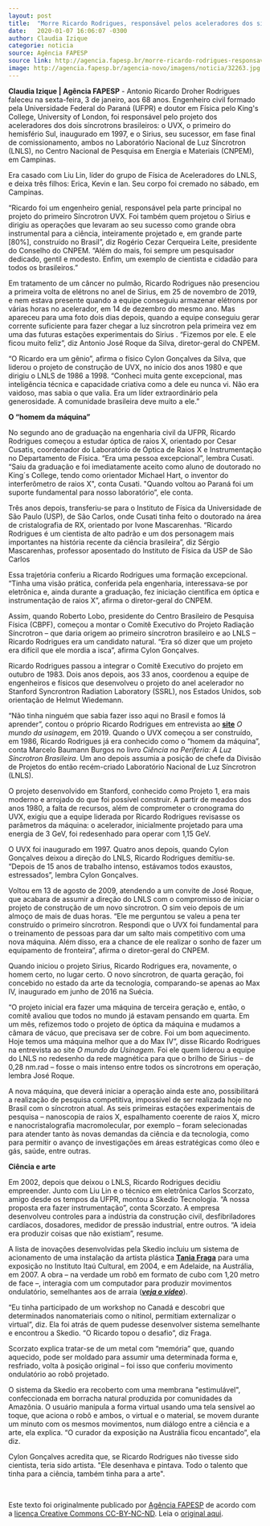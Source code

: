 ```yaml
---
layout: post
title:  "Morre Ricardo Rodrigues, responsável pelos aceleradores dos síncrontrons UVX e Sirius"
date:   2020-01-07 16:06:07 -0300
author: Claudia Izique
categorie: noticia
source: Agência FAPESP
source link: http://agencia.fapesp.br/morre-ricardo-rodrigues-responsavel-pelos-aceleradores-dos-sincrotrons-uvx-e-sirius/32263/
image: http://agencia.fapesp.br/agencia-novo/imagens/noticia/32263.jpg
---
```


<p><strong>Claudia Izique | Agência FAPESP</strong> - Antonio Ricardo Droher Rodrigues faleceu na sexta-feira, 3 de janeiro, aos 68 anos. Engenheiro civil formado pela Universidade Federal do Paraná (UFPR) e doutor em Física pelo King's College, University of London, foi responsável pelo projeto dos aceleradores dos dois síncrotrons brasileiros: o UVX, o primeiro do hemisfério Sul, inaugurado em 1997, e o Sirius, seu sucessor, em fase final de comissionamento, ambos no Laboratório Nacional de Luz Síncrotron (LNLS), no Centro Nacional de Pesquisa em Energia e Materiais (CNPEM), em Campinas.</p>

<p>Era casado com Liu Lin, líder do grupo de Física de Aceleradores do LNLS, e deixa três filhos: Erica, Kevin e Ian. Seu corpo foi cremado no sábado, em Campinas.</p>

<p>“Ricardo foi um engenheiro genial, responsável pela parte principal no projeto do primeiro Síncrotron UVX. Foi também quem projetou o Sirius e dirigiu as operações que levaram ao seu sucesso como grande obra instrumental para a ciência, inteiramente projetado e, em grande parte [80%], construído no Brasil”, diz Rogério Cezar Cerqueira Leite, presidente do Conselho do CNPEM. “Além do mais, foi sempre um pesquisador dedicado, gentil e modesto. Enfim, um exemplo de cientista e cidadão para todos os brasileiros.”</p>

<p>Em tratamento de um câncer no pulmão, Ricardo Rodrigues não presenciou a primeira volta de elétrons no anel de Sirius, em 25 de novembro de 2019, e nem estava presente quando a equipe conseguiu armazenar elétrons por várias horas no acelerador, em 14 de dezembro do mesmo ano. Mas apareceu para uma foto dois dias depois, quando a equipe conseguiu gerar corrente suficiente para fazer chegar a luz síncrotron pela primeira vez em uma das futuras estações experimentais do Sirius . “Fizemos por ele. E ele ficou muito feliz”, diz Antonio José Roque da Silva, diretor-geral do CNPEM.</p>

<p>“O Ricardo era um gênio”, afirma o físico Cylon Gonçalves da Silva, que liderou o projeto de construção de UVX, no início dos anos 1980 e que dirigiu o LNLS de 1986 a 1998. “Conheci muita gente excepcional, mas inteligência técnica e capacidade criativa como a dele eu nunca vi. Não era vaidoso, mas sabia o que valia. Era um líder extraordinário pela generosidade. A comunidade brasileira deve muito a ele.”</p>

<p><strong>O “homem da máquina”</strong></p>

<p>No segundo ano de graduação na engenharia civil da UFPR, Ricardo Rodrigues começou a estudar óptica de raios X, orientado por Cesar Cusatis, coordenador do Laboratório de Óptica de Raios X e Instrumentação no Departamento de Física. “Era uma pessoa excepcional”, lembra Cusati. “Saiu da graduação e foi imediatamente aceito como aluno de doutorado no King´s College, tendo como orientador Michael Hart, o inventor do interferômetro de raios X", conta Cusati. "Quando voltou ao Paraná foi um suporte fundamental para nosso laboratório”, ele conta.</p>

<p>Três anos depois, transferiu-se para o Instituto de Física da Universidade de São Paulo (USP), de São Carlos, onde Cusati tinha feito o doutorado na área de cristalografia de RX, orientado por Ivone Mascarenhas. “Ricardo Rodrigues é um cientista de alto padrão e um dos personagem mais importantes na história recente da ciência brasileira”, diz Sérgio Mascarenhas, professor aposentado do Instituto de Física da USP de São Carlos</p>

<p>Essa trajetória conferiu a Ricardo Rodrigues uma formação excepcional. “Tinha uma visão prática, conferida pela engenharia, interessava-se por eletrônica e, ainda durante a graduação, fez iniciação científica em óptica e instrumentação de raios X”, afirma o diretor-geral do CNPEM. </p>

<p>Assim, quando Roberto Lobo, presidente do Centro Brasileiro de Pesquisa Física (CBPF), começou a montar o Comitê Executivo do Projeto Radiação Síncrotron – que daria origem ao primeiro síncrotron brasileiro e ao LNLS – Ricardo Rodrigues era um candidato natural. “Era só dizer que um projeto era difícil que ele mordia a isca”, afirma Cylon Gonçalves.</p>

<p>Ricardo Rodrigues passou a integrar o Comitê Executivo do projeto em outubro de 1983. Dois anos depois, aos 33 anos, coordenou a equipe de engenheiros e físicos que desenvolveu o projeto do anel acelerador no Stanford Syncrontron Radiation Laboratory (SSRL), nos Estados Unidos, sob orientação de Helmut Wiedemann.</p>

<p>“Não tinha ninguém que sabia fazer isso aqui no Brasil e fomos lá aprender”, contou o próprio Ricardo Rodrigues em entrevista ao <strong><a href="https://omundodausinagem.com.br/sirius-nasce-uma-nova-estrela/" target="_blank">site</a></strong> <em>O mundo da usinagem</em>, em 2019. Quando o UVX começou a ser construído, em 1986, Ricardo Rodrigues já era conhecido como o “homem da máquina”, conta Marcelo Baumann Burgos no livro <em>Ciência na Periferia: A Luz Síncrotron Brasileira</em>. Um ano depois assumia a posição de chefe da Divisão de Projetos do então recém-criado Laboratório Nacional de Luz Síncrotron (LNLS).</p>

<p>O projeto desenvolvido em Stanford, conhecido como Projeto 1, era mais moderno e arrojado do que foi possível construir. A partir de meados dos anos 1980, a falta de recursos, além de comprometer o cronograma do UVX, exigiu que a equipe liderada por Ricardo Rodrigues revisasse os parâmetros da máquina: o acelerador, inicialmente projetado para uma energia de 3 GeV, foi redesenhado para operar com 1,15 GeV.</p>

<p>O UVX foi inaugurado em 1997. Quatro anos depois, quando Cylon Gonçalves deixou a direção do LNLS, Ricardo Rodrigues demitiu-se. “Depois de 15 anos de trabalho intenso, estávamos todos exaustos, estressados”, lembra Cylon Gonçalves.</p>

<p>Voltou em 13 de agosto de 2009, atendendo a um convite de José Roque, que acabara de assumir a direção do LNLS com o compromisso de iniciar o projeto de construção de um novo síncrotron. O sim veio depois de um almoço de mais de duas horas. “Ele me perguntou se valeu a pena ter construído o primeiro síncrotron. Respondi que o UVX foi fundamental para o treinamento de pessoas para dar um salto mais competitivo com uma nova máquina. Além disso, era a chance de ele realizar o sonho de fazer um equipamento de fronteira”, afirma o diretor-geral do CNPEM.</p>

<p>Quando iniciou o projeto Sirius, Ricardo Rodrigues era, novamente, o homem certo, no lugar certo. O novo síncrotron, de quarta geração, foi concebido no estado da arte da tecnologia, comparando-se apenas ao Max IV, inaugurado em junho de 2016 na Suécia.</p>

<p>“O projeto inicial era fazer uma máquina de terceira geração e, então, o comitê avaliou que todos no mundo já estavam pensando em quarta. Em um mês, refizemos todo o projeto de óptica da máquina e mudamos a câmara de vácuo, que precisava ser de cobre. Foi um bom aquecimento. Hoje temos uma máquina melhor que a do Max IV”, disse Ricardo Rodrigues na entrevista ao site <em>O mundo da Usinagem</em>. Foi ele quem liderou a equipe do LNLS no redesenho da rede magnética para que o brilho de Sirius – de 0,28 nm.rad – fosse o mais intenso entre todos os síncrotrons em operação, lembra José Roque.</p>

<p>A nova máquina, que deverá iniciar a operação ainda este ano, possibilitará a realização de pesquisa competitiva, impossível de ser realizada hoje no Brasil com o síncrotron atual. As seis primeiras estações experimentais de pesquisa – nanoscopia de raios X, espalhamento coerente de raios X, micro e nanocristalografia macromolecular, por exemplo – foram selecionadas para atender tanto às novas demandas da ciência e da tecnologia, como para permitir o avanço de investigações em áreas estratégicas como óleo e gás, saúde, entre outras.</p>

<p><strong>Ciência e arte</strong></p>

<p>Em 2002, depois que deixou o LNLS, Ricardo Rodrigues decidiu empreender. Junto com Liu Lin e o técnico em eletrônica Carlos Scorzato, amigo desde os tempos da UFPR, montou a Skedio Tecnologia. “A nossa proposta era fazer instrumentação”, conta Scorzato. A empresa desenvolveu controles para a indústria da construção civil, desfibriladores cardíacos, dosadores, medidor de pressão industrial, entre outros. “A ideia era produzir coisas que não existiam”, resume.</p>

<p>A lista de inovações desenvolvidas pela Skedio incluiu um sistema de acionamento de uma instalação da artista plástica <strong><a href="https://bv.fapesp.br/pt/pesquisador/82127/tania-regina-fraga-da-silva/" target="_blank">Tania Fraga</a></strong> para uma exposição no Instituto Itaú Cultural, em 2004, e em Adelaide, na Austrália, em 2007. A obra – na verdade um robô em formato de cubo com 1,20 metro de face –, interagia com um computador para produzir movimentos ondulatório, semelhantes aos de arraia (<a href="https://www.youtube.com/watch?v=DuSMf-QVwFo" target="_blank"><strong><em>veja o vídeo</em></strong></a>).</p>

<p>“Eu tinha participado de um workshop no Canadá e descobri que determinados nanomateriais como o nitinol, permitiam externalizar o virtual”, diz. Ela foi atrás de quem pudesse desenvolver sistema semelhante e encontrou a Skedio. “O Ricardo topou o desafio”, diz Fraga.</p>

<p>Scorzato explica tratar-se de um metal com “memória” que, quando aquecido, pode ser moldado para assumir uma determinada forma e, resfriado, volta à posição original – foi isso que conferiu movimento ondulatório ao robô projetado.</p>

<p>O sistema da Skedio era recoberto com uma membrana "estimulável", confeccionada em borracha natural produzida por comunidades da Amazônia. O usuário manipula a forma virtual usando uma tela sensível ao toque, que aciona o robô e ambos, o virtual e o material, se movem durante um minuto com os mesmos movimentos, num diálogo entre a ciência e a arte, ela explica. “O curador da exposição na Austrália ficou encantado”, ela diz.</p>

<p>Cylon Gonçalves acredita que, se Ricardo Rodrigues não tivesse sido cientista, teria sido artista. "Ele desenhava e pintava. Todo o talento que tinha para a ciência, também tinha para a arte".</p>

<p> </p>

<p> </p>

<p> </p>
<br><p>Este texto foi originalmente publicado por <a href="http://agencia.fapesp.br/">Agência FAPESP</a> de acordo com a <a href="https://creativecommons.org/licenses/by-nd/4.0/">licença Creative Commons CC-BY-NC-ND</a>. Leia o <a href="http://agencia.fapesp.br/morre-ricardo-rodrigues-responsavel-pelos-aceleradores-dos-sincrotrons-uvx-e-sirius/32263/" target="_blank">original aqui</a>.</p>
